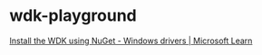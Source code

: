 wdk-playground
==============
[Install the WDK using NuGet - Windows drivers | Microsoft Learn](https://learn.microsoft.com/en-us/windows-hardware/drivers/install-the-wdk-using-nuget)
